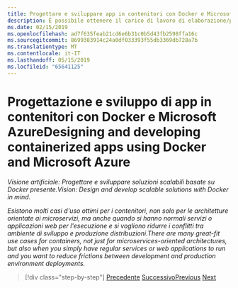 ```yaml
---
title: Progettare e sviluppare app in contenitori con Docker e Microsoft Azure
description: È possibile ottenere il carico di lavoro di elaborazione/progettazione il ciclo di vita di applicazioni Docker.
ms.date: 02/15/2019
ms.openlocfilehash: ad7f635feab21cd6e6b31c0b5d43fb2598ffa16c
ms.sourcegitcommit: 8699383914c24a0df033393f55db3369db728a7b
ms.translationtype: MT
ms.contentlocale: it-IT
ms.lasthandoff: 05/15/2019
ms.locfileid: "65641125"
---
```

# <a name="designing-and-developing-containerized-apps-using-docker-and-microsoft-azure"></a><span data-ttu-id="fa76a-103">Progettazione e sviluppo di app in contenitori con Docker e Microsoft Azure</span><span class="sxs-lookup"><span data-stu-id="fa76a-103">Designing and developing containerized apps using Docker and Microsoft Azure</span></span>

<span data-ttu-id="fa76a-104">*Visione artificiale: Progettare e sviluppare soluzioni scalabili basate su Docker presente.*</span><span class="sxs-lookup"><span data-stu-id="fa76a-104">*Vision: Design and develop scalable solutions with Docker in mind.*</span></span>

<span data-ttu-id="fa76a-105">*Esistono molti casi d'uso ottimi per i contenitori, non solo per le architetture orientate ai microservizi, ma anche quando si hanno normali servizi o applicazioni web per l'esecuzione e si vogliono ridurre i conflitti tra ambiente di sviluppo e produzione distribuzioni.*</span><span class="sxs-lookup"><span data-stu-id="fa76a-105">*There are many great-fit use cases for containers, not just for microservices-oriented architectures, but also when you simply have regular services or web applications to run and you want to reduce frictions between development and production environment deployments.*</span></span>

>[!div class="step-by-step"]
><span data-ttu-id="fa76a-106">[Precedente](../Microsoft-platform-tools-containerized-apps/index.md)
>[Successivo](design-docker-applications.md)</span><span class="sxs-lookup"><span data-stu-id="fa76a-106">[Previous](../Microsoft-platform-tools-containerized-apps/index.md)
[Next](design-docker-applications.md)</span></span>
